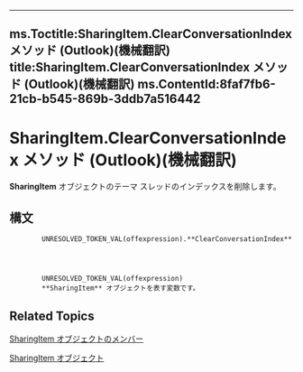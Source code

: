 

---
ms.Toctitle:SharingItem.ClearConversationIndex メソッド (Outlook)(機械翻訳)
title:SharingItem.ClearConversationIndex メソッド (Outlook)(機械翻訳)
ms.ContentId:8faf7fb6-21cb-b545-869b-3ddb7a516442
---
# SharingItem.ClearConversationIndex メソッド (Outlook)(機械翻訳)




**SharingItem** オブジェクトのテーマ スレッドのインデックスを削除します。

## 構文

            UNRESOLVED_TOKEN_VAL(offexpression).**ClearConversationIndex**




            UNRESOLVED_TOKEN_VAL(offexpression)
            **SharingItem** オブジェクトを表す変数です。



## Related Topics

[SharingItem オブジェクトのメンバー](719ad60e-2242-2c54-778f-006b61690389.md)

[SharingItem オブジェクト](63dd3451-44f3-7cc4-c6e2-7dad5835a7d2.md)




